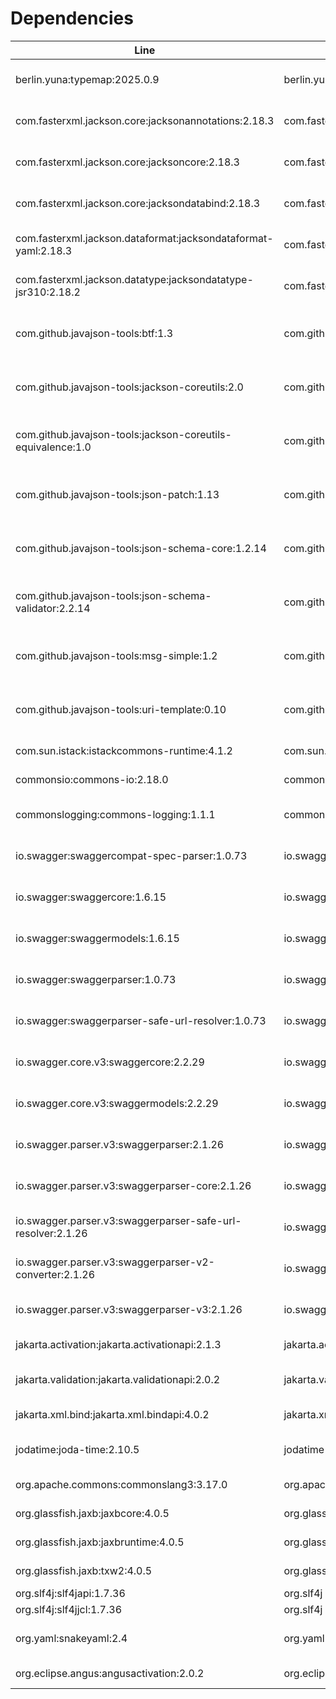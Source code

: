 # Dependencies

| Line | Group | Artifact | Version | Scope | URL | Licenses |
| ---- | ----- | -------- | ------- | ----- | --- | -------- |
| berlin.yuna:typemap:2025.0.9 | berlin.yuna | typemap | 2025.0.9 | compile | https://github.com/YunaBraska/typemap | Apache License (2.0) |
| com.fasterxml.jackson.core:jacksonannotations:2.18.3 | com.fasterxml.jackson.core | jacksonannotations | 2.18.3 | compile | https://github.com/FasterXML/jackson | Apache License (2.0) |
| com.fasterxml.jackson.core:jacksoncore:2.18.3 | com.fasterxml.jackson.core | jacksoncore | 2.18.3 | compile | https://github.com/FasterXML/jacksoncore | Apache License (2.0) |
| com.fasterxml.jackson.core:jacksondatabind:2.18.3 | com.fasterxml.jackson.core | jacksondatabind | 2.18.3 | compile | https://github.com/FasterXML/jackson | Apache License (2.0) |
| com.fasterxml.jackson.dataformat:jacksondataformat-yaml:2.18.3 | com.fasterxml.jackson.dataformat | jacksondataformatyaml | 2.18.3 | compile | https://github.com/FasterXML/jacksondataformats-text | Apache License (2.0) |
| com.fasterxml.jackson.datatype:jacksondatatype-jsr310:2.18.2 | com.fasterxml.jackson.datatype | jacksondatatypejsr310 | 2.18.2 | compile | https://github.com/FasterXML/jacksonmodules-java8/jackson-datatype-jsr310 | Apache License (2.0) |
| com.github.javajson-tools:btf:1.3 | com.github.javajsontools | btf | 1.3 | compile | https://github.com/javajson-tools/btf | Apache License (2.0)<br>LGPL (3) |
| com.github.javajson-tools:jackson-coreutils:2.0 | com.github.javajsontools | jacksoncoreutils | 2.0 | compile | https://github.com/javajson-tools/jackson-coreutils | Apache License (2.0)<br>LGPL (3) |
| com.github.javajson-tools:jackson-coreutils-equivalence:1.0 | com.github.javajsontools | jacksoncoreutils-equivalence | 1.0 | compile | https://github.com/javajson-tools/jackson-coreutils | Apache License (2.0)<br>LGPL (3) |
| com.github.javajson-tools:json-patch:1.13 | com.github.javajsontools | jsonpatch | 1.13 | compile | https://github.com/javajson-tools/json-patch | Apache License (2.0)<br>LGPL (3) |
| com.github.javajson-tools:json-schema-core:1.2.14 | com.github.javajsontools | jsonschema-core | 1.2.14 | compile | https://github.com/javajson-tools/json-schema-core | Apache License (2.0)<br>LGPL (3) |
| com.github.javajson-tools:json-schema-validator:2.2.14 | com.github.javajsontools | jsonschema-validator | 2.2.14 | compile | https://github.com/javajson-tools/json-schema-validator | Apache License (2.0)<br>LGPL (3) |
| com.github.javajson-tools:msg-simple:1.2 | com.github.javajsontools | msgsimple | 1.2 | compile | https://github.com/javajson-tools/msg-simple | Apache License (2.0)<br>LGPL (3) |
| com.github.javajson-tools:uri-template:0.10 | com.github.javajsontools | uritemplate | 0.10 | compile | https://github.com/javajson-tools/uri-template | Apache License (2.0)<br>LGPL (3) |
| com.sun.istack:istackcommons-runtime:4.1.2 | com.sun.istack | istackcommonsruntime | 4.1.2 | compile | https://projects.eclipse.org/projects/ee4j/istackcommons/istack-commons-runtime | EDL (1.0) |
| commonsio:commons-io:2.18.0 | commonsio | commonsio | 2.18.0 | compile | https://commons.apache.org/proper/commonsio/ | Apache (2.0) |
| commonslogging:commons-logging:1.1.1 | commonslogging | commonslogging | 1.1.1 | compile | http://commons.apache.org/logging | Apache License (2.0) |
| io.swagger:swaggercompat-spec-parser:1.0.73 | io.swagger | swaggercompatspec-parser | 1.0.73 | compile | http://nexus.sonatype.org/ossrepository-hosting.html/swagger-parser-project/modules/swagger-compat-spec-parser | Apache License (2.0) |
| io.swagger:swaggercore:1.6.15 | io.swagger | swaggercore | 1.6.15 | compile | https://github.com/swaggerapi/swagger-core/modules/swagger-core | Apache License (2.0) |
| io.swagger:swaggermodels:1.6.15 | io.swagger | swaggermodels | 1.6.15 | compile | https://github.com/swaggerapi/swagger-core/modules/swagger-models | Apache License (2.0) |
| io.swagger:swaggerparser:1.0.73 | io.swagger | swaggerparser | 1.0.73 | compile | http://nexus.sonatype.org/ossrepository-hosting.html/swagger-parser-project/modules/swagger-parser | Apache License (2.0) |
| io.swagger:swaggerparser-safe-url-resolver:1.0.73 | io.swagger | swaggerparsersafe-url-resolver | 1.0.73 | compile | http://nexus.sonatype.org/ossrepository-hosting.html/swagger-parser-project/modules/swagger-parser-safe-url-resolver | Apache License (2.0) |
| io.swagger.core.v3:swaggercore:2.2.29 | io.swagger.core.v3 | swaggercore | 2.2.29 | compile | https://github.com/swaggerapi/swagger-core/modules/swagger-core | Apache License (2.0) |
| io.swagger.core.v3:swaggermodels:2.2.29 | io.swagger.core.v3 | swaggermodels | 2.2.29 | compile | https://github.com/swaggerapi/swagger-core/modules/swagger-models | Apache License (2.0) |
| io.swagger.parser.v3:swaggerparser:2.1.26 | io.swagger.parser.v3 | swaggerparser | 2.1.26 | compile | http://nexus.sonatype.org/ossrepository-hosting.html/swagger-parser-project/modules/swagger-parser | Apache License (2.0) |
| io.swagger.parser.v3:swaggerparser-core:2.1.26 | io.swagger.parser.v3 | swaggerparsercore | 2.1.26 | compile | http://nexus.sonatype.org/ossrepository-hosting.html/swagger-parser-project/modules/swagger-parser-core | Apache License (2.0) |
| io.swagger.parser.v3:swaggerparser-safe-url-resolver:2.1.26 | io.swagger.parser.v3 | swaggerparsersafe-url-resolver | 2.1.26 | compile | http://nexus.sonatype.org/ossrepository-hosting.html/swagger-parser-project/modules/swagger-parser-safe-url-resolver | Apache License (2.0) |
| io.swagger.parser.v3:swaggerparser-v2-converter:2.1.26 | io.swagger.parser.v3 | swaggerparserv2-converter | 2.1.26 | compile | http://nexus.sonatype.org/ossrepository-hosting.html/swagger-parser-project/modules/swagger-parser-v2-converter | Apache License (2.0) |
| io.swagger.parser.v3:swaggerparser-v3:2.1.26 | io.swagger.parser.v3 | swaggerparserv3 | 2.1.26 | compile | http://nexus.sonatype.org/ossrepository-hosting.html/swagger-parser-project/modules/swagger-parser-v3 | Apache License (2.0) |
| jakarta.activation:jakarta.activationapi:2.1.3 | jakarta.activation | jakarta.activationapi | 2.1.3 | compile | https://github.com/jakartaee/jafapi | EDL (1.0) |
| jakarta.validation:jakarta.validationapi:2.0.2 | jakarta.validation | jakarta.validationapi | 2.0.2 | compile | https://beanvalidation.org | Apache License (2.0) |
| jakarta.xml.bind:jakarta.xml.bindapi:4.0.2 | jakarta.xml.bind | jakarta.xml.bindapi | 4.0.2 | compile | https://github.com/jakartaee/jaxbapi/jakarta.xml.bind-api | EDL (1.0) |
| jodatime:joda-time:2.10.5 | jodatime | jodatime | 2.10.5 | compile | https://www.joda.org/jodatime/ | Apache License (2.0) |
| org.apache.commons:commonslang3:3.17.0 | org.apache.commons | commonslang3 | 3.17.0 | compile | https://commons.apache.org/proper/commonslang/ | Apache (2.0) |
| org.glassfish.jaxb:jaxbcore:4.0.5 | org.glassfish.jaxb | jaxbcore | 4.0.5 | compile | https://eclipseee4j.github.io/jaxb-ri/ | EDL (1.0) |
| org.glassfish.jaxb:jaxbruntime:4.0.5 | org.glassfish.jaxb | jaxbruntime | 4.0.5 | compile | https://eclipseee4j.github.io/jaxb-ri/ | EDL (1.0) |
| org.glassfish.jaxb:txw2:4.0.5 | org.glassfish.jaxb | txw2 | 4.0.5 | compile | https://eclipseee4j.github.io/jaxb-ri/ | EDL (1.0) |
| org.slf4j:slf4japi:1.7.36 | org.slf4j | slf4japi | 1.7.36 | compile | http://www.slf4j.org | MIT (1) |
| org.slf4j:slf4jjcl:1.7.36 | org.slf4j | slf4jjcl | 1.7.36 | compile | http://www.slf4j.org | MIT (1) |
| org.yaml:snakeyaml:2.4 | org.yaml | snakeyaml | 2.4 | compile | https://bitbucket.org/snakeyaml/snakeyaml | Apache License (2.0) |
| org.eclipse.angus:angusactivation:2.0.2 | org.eclipse.angus | angusactivation | 2.0.2 | runtime | https://github.com/eclipseee4j/angus-activation/angus-activation | EDL (1.0) |
